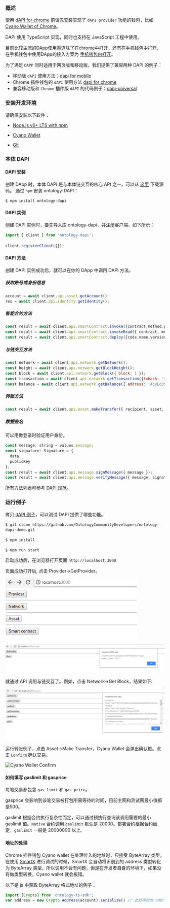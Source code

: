 


### 概述

使用 [dAPI for chrome](https://github.com/ontio/ontology-dapi) 前请先安装实现了 ```dAPI provider``` 功能的钱包，比如 [Cyano Wallet of Chrome](https://github.com/OntologyCommunityDevelopers/cyano-wallet)。

DAPI 使用 TypeScript 实现，同时也支持在 JavaScript 工程中使用。

目前比较主流的DApp使用渠道除了在chrome中打开，还有在手机钱包中打开，在手机钱包中使用DApp的接入方案为 [手机钱包内打开](https://dev-docs.ont.io/#/docs-cn/dApp-Integration/01-DAppDocking-Wallet-Opens-DApp)。

为了满足 ```DAPP``` 同时适用于网页版和移动版，我们提供了兼容两种 DAPI 的例子：

* 移动版 ```dAPI``` 使用方法：[dapi for mobile](https://github.com/ontio-cyano/cyano-bridge)
* Chrome 插件钱包的 ```dAPI``` 使用方法 [dapi for chrome](https://github.com/ontio/ontology-dapi)
* 兼容移动版和 ```Chrome``` 插件版 ```dAPI``` 的代码例子：[dapi-universal](https://github.com/ontio-cyano/dapi-universal)

### 安装开发环境

请确保安装以下软件：

- [Node.js v6+ LTS with npm](https://nodejs.org/en/)

- [Cyano Wallet]( https://chrome.google.com/webstore/detail/ontology-web-wallet/dkdedlpgdmmkkfjabffeganieamfklkm)

- [Git](https://git-scm.com/)


### 本体 DAPI
#### DAPI 安装
创建 DApp 时，本体 DAPI 是与本体链交互的核心 API 之一，可以从 [这里](https://github.com/ontio/ontology-dapi) 下载源码。 通过 ```npm``` 安装 ontology-DAPI：

```shell
$ npm install ontology-dapi
```

#### DAPI 实例

创建 DAPI 实例时，要先导入库 ontology-dapi，并注册客户端，如下所示：

```javascript
import { client } from 'ontology-dapi';

client.registerClient({});
```

#### DAPI 方法
创建 DAPI 实例成功后，就可以在你的 DApp 中调用 DAPI 方法。

##### 获取账号或身份信息

```javascript
account = await client.api.asset.getAccount()
res = await client.api.identity.getIdentity();
```


##### 智能合约方法
```javascript
const result = await client.api.smartContract.invoke({contract,method,parameters,gasPrice,gasLimit,requireIdentity});
const result = await client.api.smartContract.invokeRead({ contract, method, parameters });
const result = await client.api.smartContract.deploy({code,name,version,author,email,description,needStorage,gasPrice,gasLimit});
```

##### 与链交互方法
```javascript
const network = await client.api.network.getNetwork();
const height = await client.api.network.getBlockHeight();
const block = await client.api.network.getBlock({ block: 1 });
const transaction = await client.api.network.getTransaction({txHash: '314e24e5bb0bd88852b2f13e673e5dcdfd53bdab909de8b9812644d6871bc05f'});
const balance = await client.api.network.getBalance({ address: 'AcyLq3tokVpkMBMLALVMWRdVJ83TTgBUwU' });
```
##### 转账方法
```javascript
const result = await client.api.asset.makeTransfer({ recipient, asset, amount });
```

##### 数据签名

可以用做登录时验证用户身份。
```javascript
const message: string = values.message;
const signature: Signature = {
  data,
  publicKey
};
const result = await client.api.message.signMessage({ message });
const result = await client.api.message.verifyMessage({ message, signature });
```

所有方法列表可参考 [DAPI 规范](https://github.com/backslash47/OEPs/blob/oep-dapp-api/OEP-6/OEP-6.mediawiki)。


### 运行例子

拷贝 [dAPI 例子](https://github.com/OntologyCommunityDevelopers/ontology-dapi-demo)，可以测试 DAPI 提供了哪些功能。

```shell
$ git clone https://github.com/OntologyCommunityDevelopers/ontology-dapi-demo.git

$ npm install

$ npm run start
```

启动成功后，在浏览器打开页面 ```http://localhost:3000```

页面成功打开后, 点击 Provider->GetProvider。

![dApp Demo Provider](https://raw.githubusercontent.com/ontio/documentation/master/docs/lib/images/dappdemofirstscreen.png)
![dApp Demo Get Provider](https://raw.githubusercontent.com/ontio/documentation/master/docs/lib/images/dappdemoregisterprovider.png)

就通过 API 调用与链交互了。例如，点击 Network->Get Block，结果如下:

![dApp Demo getBlock](https://raw.githubusercontent.com/ontio/documentation/master/docs/lib/images/dappdemonetworkblock.png)

运行转账例子，点击 Asset->Make Transfer，Cyano Wallet 会弹出确认框。点击 ```Confirm``` 确认交易。

![Cyano Wallet Confirm](https://raw.githubusercontent.com/ontio/documentation/master/docs/lib/images/demo.png)

#### 如何填写 gaslimit 和 gasprice

每笔交易都包含 ```gas limit``` 和 ```gas price```。

gasprice 会影响到该笔交易被打包所需等待的时间，目前主网和测试网最小值都是500。

gaslimit 根据合约执行复杂性而定，可以通过预执行查询该调用需要的最小 gaslimit 值。```Native``` 合约调用 ```gaslimit``` 默认是 20000。部署合约根据合约而定，```gaslimit``` 一般是 20000000 以上。

#### 地址的处理

Chrome 插件钱包 Cyano wallet 在处理传入的地址时，只接受 ByteArray 类型，在使用 [SmartX](https://smartx.ont.io/#/) 进行调试的时候，SmartX 会自动将识别到的 address 类型转化为 ByteArray 类型，所以调用不会有问题，但是在开发者自身的环境下，如果没有做类型转换，Cyano wallet 就会报错。

以下是 js 中获取 ByteArray 格式地址的例子：

```javascript
import {Crypto} from 'ontology-ts-sdk';
var address = new Crypto.Address(account).serialize() // 此处得到的 address 就是 ByteArray 格式
```
